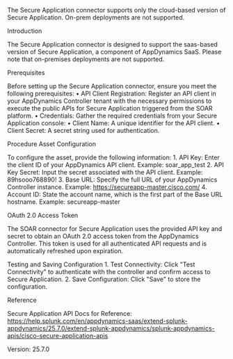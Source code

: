 The Secure Application connector supports only the cloud-based version of Secure Application. On-prem deployments are not supported.

Introduction

The Secure Application connector is designed to support the saas-based version of Secure Application, a component of AppDynamics SaaS. Please note that on-premises deployments are not supported.

Prerequisites

Before setting up the Secure Application connector, ensure you meet the following prerequisites:
• API Client Registration: Register an API client in your AppDynamics Controller tenant with the necessary permissions to execute the public APIs for Secure Application triggered from the SOAR platform.
• Credentials: Gather the required credentials from your Secure Application console:
• Client Name: A unique identifier for the API client.
• Client Secret: A secret string used for authentication.

Procedure
Asset Configuration

To configure the asset, provide the following information:
1\. API Key: Enter the client ID of your AppDynamics API client.
Example: soar_app_test
2\. API Key Secret: Input the secret associated with the API client.
Example: 89hsooo768890!
3\. Base URL: Specify the full URL of your AppDynamics Controller instance.
Example: https://secureapp-master.cisco.com/
4\. Account ID: State the account name, which is the first part of the Base URL hostname.
Example: secureapp-master

OAuth 2.0 Access Token

The SOAR connector for Secure Application uses the provided API key and secret to obtain an OAuth 2.0 access token from the AppDynamics Controller. This token is used for all authenticated API requests and is automatically refreshed upon expiration.

Testing and Saving Configuration
1\. Test Connectivity: Click "Test Connectivity" to authenticate with the controller and confirm access to Secure Application.
2\. Save Configuration: Click "Save" to store the configuration.

Reference

Secure Application API Docs for Reference:
https://help.splunk.com/en/appdynamics-saas/extend-splunk-appdynamics/25.7.0/extend-splunk-appdynamics/splunk-appdynamics-apis/cisco-secure-application-apis

Version: 25.7.0
